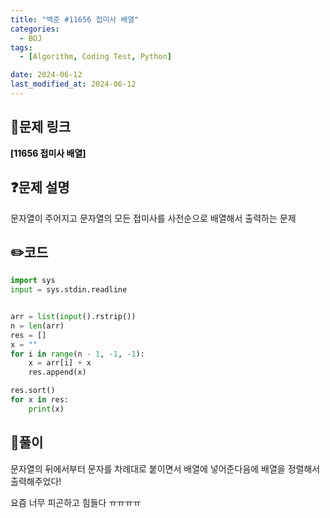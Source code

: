 ```yaml
---
title: "백준 #11656 접미사 배열"
categories:
  - BOJ
tags:
  - [Algorithm, Coding Test, Python]

date: 2024-06-12
last_modified_at: 2024-06-12
---
```


## :link:문제 링크

<a href="https://www.acmicpc.net/problem/11656" style="text-decoration:none; color:black; font-weight:bold" target="_blank">[11656 접미사 배열]</a>

## :question:문제 설명

문자열이 주어지고 문자열의 모든 접미사를 사전순으로 배열해서 출력하는 문제

## :pencil2:코드

```python
import sys
input = sys.stdin.readline


arr = list(input().rstrip())
n = len(arr)
res = []
x = ""
for i in range(n - 1, -1, -1):
    x = arr[i] + x
    res.append(x)

res.sort()
for x in res:
    print(x)
```

## :memo:풀이

문자열의 뒤에서부터 문자를 차례대로 붙이면서 배열에 넣어준다음에 배열을 정렬해서 출력해주었다!

요즘 너무 피곤하고 힘들다 ㅠㅠㅠㅠ
